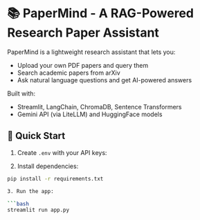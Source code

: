 # 📚 PaperMind - A RAG-Powered Research Paper Assistant

PaperMind is a lightweight research assistant that lets you:
- Upload your own PDF papers and query them
- Search academic papers from arXiv
- Ask natural language questions and get AI-powered answers

Built with:
- Streamlit, LangChain, ChromaDB, Sentence Transformers
- Gemini API (via LiteLLM) and HuggingFace models

## 🚀 Quick Start

1. Create `.env` with your API keys:


2. Install dependencies:

```bash
pip install -r requirements.txt

3. Run the app:

```bash
streamlit run app.py
